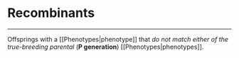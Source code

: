 # Recombinants
---
Offsprings with a [[Phenotypes|phenotype]] that *do not match either of the true-breeding parental* (**P generation**) [[Phenotypes|phenotypes]].